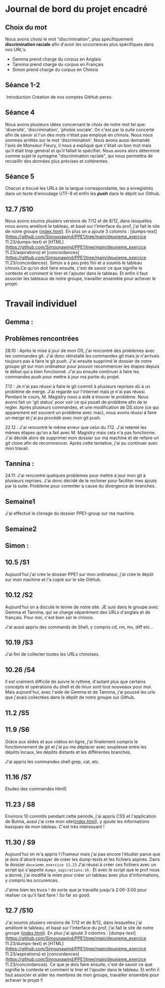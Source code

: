 # Journal de bord du projet encadré

## Choix du mot 

Nous avons choisi le mot "discrimination", plus spécifiquement **discrimination raciale** afin d'avoir les occurrences plus spécifiques dans nos URL's.
- Gemma prend charge du corpus en Anglais
- Tannina prend charge du corpus en Français
- Simon prend charge du corpus en Chinois 


## Séance 1-2
​	Introduction
Création de nos comptes GitHub perso.





## Séance 4
Nous avons plusieurs idées concernant le choix de notre mot tel que: 'diversité', 'discrimination', 'phobie sociale'. On c'est par la suite concerté afin de savoir si l'un des mots n'était pas employé en chinois. Nous nous sommes arrêtés sur le mot 'discrimination'. Nous avons aussi demandé l'avis de Monsieur Fleury, il nous a expliqué que c'était un bon mot mais qu'il était trop général et qu'il fallait le spécifier.
Nous avons alors déterminé comme sujet le syntagme "discrimination raciale", qui nous permettra de recueillir des données plus précises et cohérentes.



## Séance 5

Chacun a trouvé les URLs de la langue correspondante, les a enregistrés dans un texte d'encodage UTF-8 et enfin les ***push***  dans le dépôt sur Github.



## 12.7	/S10

Nous avons soumis plusiers versions de 7/12 et de 8/12, dans lesquelles nous avons  amélioré le tableau, et basé sur l'interface du prof, j'ai fait le site de notre groupe ([index.html](https://github.com/gemmafelton/PPE-group/blob/main/index.html)). En plus on a ajouté 3 colomns : [dumps-text](https://github.com/Simounawind/PPE1/tree/main/deuxieme_exercice 11.23/dumps-text) et [HTML](https://github.com/Simounawind/PPE1/tree/main/deuxieme_exercice 11.23/aspirations) et [concordances](https://github.com/Simounawind/PPE1/tree/main/deuxieme_exercice 11.23/concordances). Simon a à peu près fini et a soumis le tableau chinois.Ce qu'on doit faire ensuite, c'est de savoir ce que signifie le contexte et comment le tirer et l'ajouter dans le tableau. Et enfin il faut associer les tableaux de notre groupe, travailler ensemble pour achever le projet.



# Travail individuel

## Gemma :
## Problèmes rencontrées
28.10 : Après le mise à jour de mon OS, j'ai rencontré des problèmes avec les commandes git. J'ai donc réinstallé les commandes git mais je n'arrivais toujours pas à faire le git push. J'ai ensuite supprimé le dossier de notre groupe git sur mon ordinateur pour pouvoir recommencer les étapes depuis le début qui a bien fonctionné. J'ai pu ensuite continuer à faire les commandes push pour mettre à jour ma partie du projet.

7.12 : Je n'ai pas réussi à faire le git commit à plusieurs reprises dû à un problème de merge. J'ai regarde sur l'internet mais je n'ai pas réussi. Pendant le cours, M. Magistry nous a aidé à trouver le problème. Nous avons fait un 'git status' pour voir ce qui posait de problème afin de le regler. Après plusieurs commandes, et une modification de DS.store (ce qui apparement est souvent un problème avec mac), nous avons réussi à faire un merge et j'ai pu procédé avec mon git push.

22.12 : J'ai rencontré le même erreur que celui du 7.12. J'ai retenté les mêmes étapes qu'on a fait avec M. Magistry mais cela n'a pas fonctionne. J'ai décidé alors de supprimer mon dossier sur ma machine et de refaire un git clone afin de recommencer. Après cette tentative, j'ai pu continuer avec mon travail.

## Tannina :
24.11: J'ai rencontré quelques problèmes pour mettre à jour mon git à plusieurs reprises. J'ai donc décidé de le recloner pour faciliter mes ajouts par la suite.
Problème pour commiter a cause du divergence de branches.

## Semaine1
J'ai effectué le clonage du dossier PPE1-group sur ma machine.

## Semaine2


## Simon :

## 10.5  /S1

Aujourd'hui j'ai crée le dossier PPE1 sur mon ordinateur, j'ai crée le dépôt sur mon machine et l'a copié sur le site GitHub.



## 10.12  /S2

Aujourd'hui on a discuté le terme de notre site. JE suis dans le groupe avec Gemma et Tannina, qui se charge séparément des URLs d'anglais et de français. Pour moi, c'est bien sûr le chinois.

J'ai aussi appris des commands de Shell, y compris cd, rm, mv, diff etc...


## 10.19  /S3

J'ai fini de collecter toutes les URLs chinoises.



## 10.26   /S4

Il est vraiment difficile de suivre le rythme, d'autant plus que certains concepts et opérations du shell et de linux sont tout nouveaux pour moi. Mais aujourd'hui, avec l'aide de Gemma et de Tannina, j'ai poussé les urls que j'avais collectées dans le dépôt de notre groupe sur Github.



## 11.2   /S5



## 11.9	/S6

Grâce aux slides et aux vidéos en ligne, j'ai finalement compris le fonctionnement de git et j'ai pu me déplacer avec souplesse entre les dépôts locaux, les dépôts distants et les différentes branches.

J'ai appris les commandes shell grep, cat, etc.



## 11.16	/S7

Etudes des commandes html5







## 11.23   / S8

Environs 10 commits pendant cette période, j'ai appris CSS et l'application de Bulma, aussi j'ai crée mon site([index.html](https://github.com/Simounawind/PPE1/blob/main/index.html)), y ajoute les informations basiques de mon tableau. C'est très intéressant !







## 11.30   / S9

Aujourd'hui on m'a appris l'iTrameur mais j'ai pas encore l'étudier parce que je dois d'abord essayer de créer les dump-texts et les fichiers aspirés. Dans le dossier `deuxieme_exercice 11.23` J'ai réussi à créer ces fichiers avec un script qui s'appelle `dumps_aspirations.sh` . Et avec le script que le prof nous a donné, j'ai modifié le mien pour créer un tableau avec plus d'informations, y compris les occurences.

J'aime bien les trucs ! de sorte que je travaille jusqu'à 2:00-3:00 pour réaliser ce qu'il faut faire ! So far so good.



## 12.7	/S10

J'ai soumis plusiers versions de 7/12 et de 8/12, dans lesquelles j'ai amélioré le tableau, et basé sur l'interface du prof, j'ai fait le site de notre groupe ([index.html](https://github.com/gemmafelton/PPE-group/blob/main/index.html)). En plus j'ai ajouté 3 colomns : [dumps-text](https://github.com/Simounawind/PPE1/tree/main/deuxieme_exercice 11.23/dumps-text) et [HTML](https://github.com/Simounawind/PPE1/tree/main/deuxieme_exercice 11.23/aspirations) et [concordances](https://github.com/Simounawind/PPE1/tree/main/deuxieme_exercice 11.23/concordances). Ce que je dois faire ensuite, c'est de savoir ce que signifie le contexte et comment le tirer et l'ajouter dans le tableau. Et enfin il faut associer et aider les membres de mon groupe, travailler ensemble pour achever le projet !!
